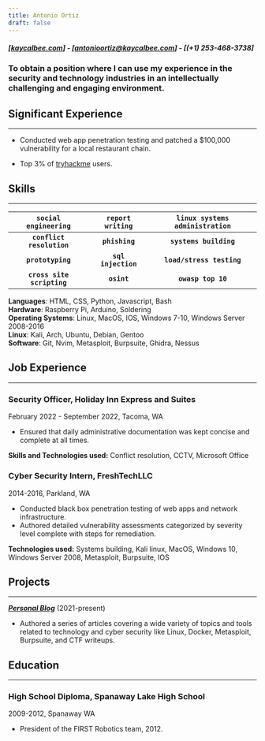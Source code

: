 ```yaml
---
title: Antonio Ortiz
draft: false
---
```

##### [[kaycalbee.com](https://www.kaycalbee.com)] - [**antonioortiz@kaycalbee.com**] - [**(+1) 253-468-3738**]

### To obtain a position where I can use my experience in the security and technology industries in an intellectually challenging and engaging environment.

## Significant Experience
___

  * Conducted web app penetration testing and patched a $100,000 vulnerability for a local restaurant chain.
  <!--- * Accomplishment that positively impacted company.
  * Achievement that supports objective. --->
  * Top 3% of [tryhackme](https://tryhackme.com/p/KayCalBee) users.

## Skills

___

```social engineering``` | ```report writing``` | ```linux systems administration```
| :---: | :---: | :---: |
**```conflict resolution```** | **```phishing```** | **```systems building```**
**```prototyping```** | **```sql injection```** | **```load/stress testing```**
**```cross site scripting```** | **```osint```** | **```owasp top 10```**

**Languages**: HTML, CSS, Python, Javascript, Bash  
**Hardware**:  Raspberry Pi, Arduino, Soldering  
**Operating Systems**: Linux, MacOS, IOS, Windows 7-10, Windows Server 2008-2016  
**Linux**: Kali, Arch, Ubuntu, Debian, Gentoo  
**Software**: Git, Nvim, Metasploit, Burpsuite, Ghidra, Nessus

## Job Experience

___

### Security Officer, Holiday Inn Express and Suites
February 2022 - September 2022, Tacoma, WA

- Ensured that daily administrative documentation was kept concise and complete at all times.
<!--- - More things that you do here.
- New thing --->

**Skills and Technologies used:** Conflict resolution, CCTV, Microsoft Office

### Cyber Security Intern, FreshTechLLC
2014-2016, Parkland, WA

- Conducted black box penetration testing of web apps and network infrastructure.
- Authored detailed vulnerability assessments categorized by severity level complete with steps for remediation.

**Technologies used:** Systems building, Kali linux, MacOS, Windows 10, Windows Server 2008, Metasploit, Burpsuite, IOS

## Projects

___

**[*Personal Blog*](https://www.KayCalBee.com)** (2021-present)

- Authored a series of articles covering a wide variety of topics and tools related to technology and cyber security like Linux, Docker, Metasploit, Burpsuite, and CTF writeups.

## Education

___

### High School Diploma, Spanaway Lake High School
2009-2012, Spanaway WA

- President of the FIRST Robotics team, 2012.

